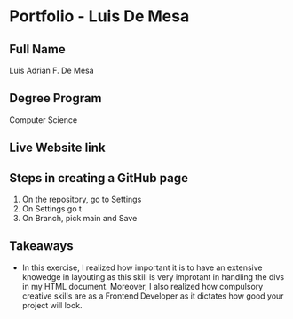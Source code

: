 # Portfolio - Luis De Mesa

## Full Name
Luis Adrian F. De Mesa

## Degree Program
Computer Science

## Live Website link

## Steps in creating a GitHub page
1. On the repository, go to Settings
2. On Settings go t
3. On Branch, pick main and Save

## Takeaways
- In this exercise, I realized how important it is to have an extensive knowedge in layouting as this skill is very improtant in handling the divs in my HTML document. Moreover, I also realized how compulsory creative skills are as a Frontend Developer as it dictates how good your project will look.